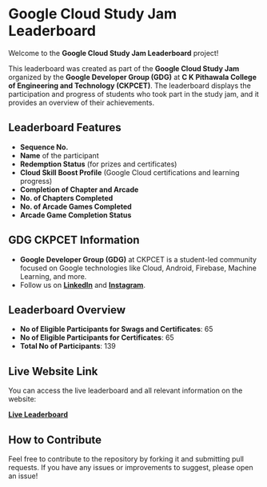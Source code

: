 # Google Cloud Study Jam Leaderboard

Welcome to the **Google Cloud Study Jam Leaderboard** project!

This leaderboard was created as part of the **Google Cloud Study Jam** organized by the **Google Developer Group (GDG)** at **C K Pithawala College of Engineering and Technology (CKPCET)**. The leaderboard displays the participation and progress of students who took part in the study jam, and it provides an overview of their achievements.

## Leaderboard Features

- **Sequence No.**
- **Name** of the participant
- **Redemption Status** (for prizes and certificates)
- **Cloud Skill Boost Profile** (Google Cloud certifications and learning progress)
- **Completion of Chapter and Arcade**
- **No. of Chapters Completed**
- **No. of Arcade Games Completed**
- **Arcade Game Completion Status**

## GDG CKPCET Information

- **Google Developer Group (GDG)** at CKPCET is a student-led community focused on Google technologies like Cloud, Android, Firebase, Machine Learning, and more.
- Follow us on **[LinkedIn](https://www.linkedin.com/company/google-developer-groups-on-campus-ckpcet/)** and **[Instagram](https://www.instagram.com/gdg_ckpcet?igsh=YXl4cXVucTMwbmhj)**.

## Leaderboard Overview

- **No of Eligible Participants for Swags and Certificates**: 65
- **No of Eligible Participants for Certificates**: 65
- **Total No of Participants**: 139

## Live Website Link

You can access the live leaderboard and all relevant information on the website:

[**Live Leaderboard**](https://gdgckpcet.vercel.app/)

## How to Contribute

Feel free to contribute to the repository by forking it and submitting pull requests. If you have any issues or improvements to suggest, please open an issue!


